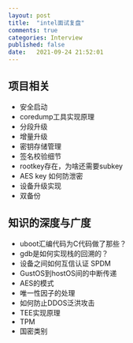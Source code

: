 ```yaml
---
layout: post
title:  "intel面试复盘"
comments: true
categories: Interview
published: false
date:   2021-09-24 21:52:01
---
```


## 项目相关
* 安全启动
* coredump工具实现原理
* 分段升级
* 增量升级
* 密钥存储管理
* 签名校验细节
* rootkey存在，为啥还需要subkey
* AES key 如何防泄密
* 设备升级实现
* 双备份

## 知识的深度与广度
* uboot汇编代码为C代码做了那些？
* gdb是如何实现栈的回溯的？
* 设备之间如何互信认证  SPDM
* GustOS到hostOS间的中断传递
* AES的模式
* 唯一性因子的处理
* 如何防止DDOS泛洪攻击
* TEE实现原理
* TPM
* 国密类别

